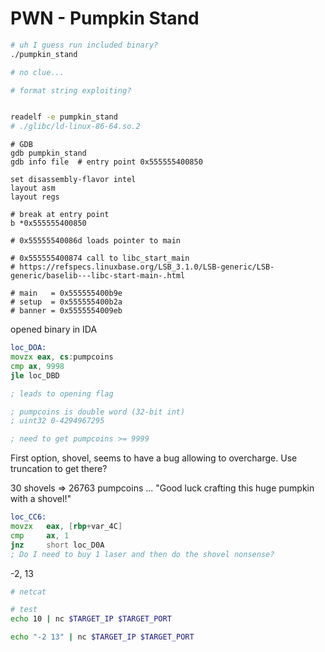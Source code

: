# PWN - Pumpkin Stand

```sh
# uh I guess run included binary?
./pumpkin_stand

# no clue...

# format string exploiting?


readelf -e pumpkin_stand
# ./glibc/ld-linux-86-64.so.2
```

```
# GDB
gdb pumpkin_stand
gdb info file  # entry point 0x555555400850

set disassembly-flavor intel
layout asm
layout regs

# break at entry point
b *0x555555400850

# 0x55555540086d loads pointer to main

# 0x555555400874 call to libc_start_main
# https://refspecs.linuxbase.org/LSB_3.1.0/LSB-generic/LSB-generic/baselib---libc-start-main-.html

# main   = 0x555555400b9e
# setup  = 0x555555400b2a
# banner = 0x5555554009eb
```

opened binary in IDA

```asm
loc_DOA:
movzx eax, cs:pumpcoins
cmp ax, 9998
jle loc_DBD

; leads to opening flag

; pumpcoins is double word (32-bit int)
; uint32 0-4294967295

; need to get pumpcoins >= 9999
```

First option, shovel, seems to have a bug allowing to overcharge.
Use truncation to get there?

30 shovels => 26763 pumpcoins ... "Good luck crafting this huge pumpkin with a shovel!"

```asm
loc_CC6:
movzx   eax, [rbp+var_4C]
cmp     ax, 1
jnz     short loc_D0A
; Do I need to buy 1 laser and then do the shovel nonsense?
```

-2, 13

```sh
# netcat

# test
echo 10 | nc $TARGET_IP $TARGET_PORT

echo "-2 13" | nc $TARGET_IP $TARGET_PORT
```

